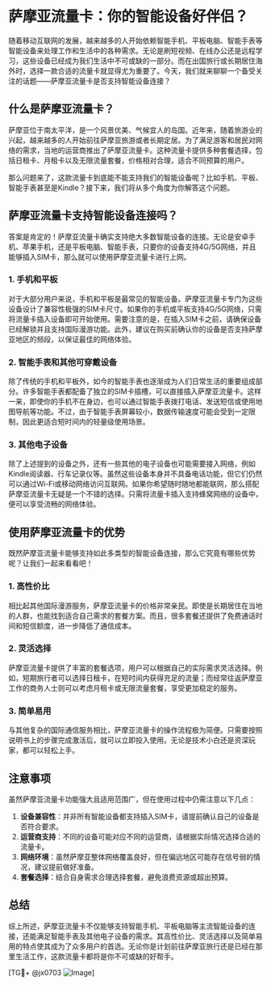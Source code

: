 # 萨摩亚流量卡：你的智能设备好伴侣？

随着移动互联网的发展，越来越多的人开始依赖智能手机、平板电脑、智能手表等智能设备来处理工作和生活中的各种需求。无论是刷短视频、在线办公还是远程学习，这些设备已经成为我们生活中不可或缺的一部分。而在出国旅行或长期居住海外时，选择一款合适的流量卡就显得尤为重要了。今天，我们就来聊聊一个备受关注的话题——萨摩亚流量卡是否支持智能设备连接？

## 什么是萨摩亚流量卡？

萨摩亚位于南太平洋，是一个风景优美、气候宜人的岛国。近年来，随着旅游业的兴起，越来越多的人开始前往萨摩亚旅游或者长期定居。为了满足游客和居民对网络的需求，当地的运营商推出了萨摩亚流量卡。这种流量卡提供多种套餐选择，包括日租卡、月租卡以及无限流量套餐，价格相对合理，适合不同预算的用户。

那么问题来了，这款流量卡到底能不能支持我们的智能设备呢？比如手机、平板、智能手表甚至是Kindle？接下来，我们将从多个角度为你解答这个问题。

## 萨摩亚流量卡支持智能设备连接吗？

答案是肯定的！萨摩亚流量卡确实支持绝大多数智能设备的连接。无论是安卓手机、苹果手机，还是平板电脑、智能手表，只要你的设备支持4G/5G网络，并且能够插入SIM卡，那么就可以使用萨摩亚流量卡进行上网。

### 1. 手机和平板

对于大部分用户来说，手机和平板是最常见的智能设备。萨摩亚流量卡专门为这些设备设计了兼容性极强的SIM卡尺寸。如果你的手机或平板支持4G/5G网络，只需将流量卡插入设备即可开始使用。需要注意的是，在插入SIM卡之前，请确保设备已经解锁并且支持国际漫游功能。此外，建议在购买前确认你的设备是否支持萨摩亚地区的频段，以保证最佳的网络体验。

### 2. 智能手表和其他可穿戴设备

除了传统的手机和平板外，如今的智能手表也逐渐成为人们日常生活的重要组成部分。许多智能手表都配备了独立的SIM卡插槽，可以直接插入萨摩亚流量卡。这样一来，即使你的手机不在身边，也可以通过智能手表拨打电话、发送短信或使用地图导航等功能。不过，由于智能手表屏幕较小，数据传输速度可能会受到一定限制，因此更适合短时间内的轻量级使用场景。

### 3. 其他电子设备

除了上述提到的设备之外，还有一些其他的电子设备也可能需要接入网络，例如Kindle阅读器、行车记录仪等。虽然这些设备本身并不具备电话功能，但它们仍然可以通过Wi-Fi或移动网络访问互联网。如果你希望随时随地都能联网，那么搭配萨摩亚流量卡无疑是一个不错的选择。只需将流量卡插入支持蜂窝网络的设备中，便可以享受流畅的网络体验。

## 使用萨摩亚流量卡的优势

既然萨摩亚流量卡能够支持如此多类型的智能设备连接，那么它究竟有哪些优势呢？让我们一起来看看吧！

### 1. 高性价比

相比起其他国际漫游服务，萨摩亚流量卡的价格非常亲民。即使是长期居住在当地的人群，也能找到适合自己需求的套餐方案。而且，很多套餐还提供了免费通话时间和短信额度，进一步降低了通信成本。

### 2. 灵活选择

萨摩亚流量卡提供了丰富的套餐选项，用户可以根据自己的实际需求灵活选择。例如，短期旅行者可以选择日租卡，在短时间内获得充足的流量；而经常往返萨摩亚工作的商务人士则可以考虑月租卡或无限流量套餐，享受更加稳定的服务。

### 3. 简单易用

与其他复杂的国际通信服务相比，萨摩亚流量卡的操作流程极为简便。只需要按照说明书上的步骤完成激活后，就可以立即投入使用。无论是技术小白还是资深玩家，都可以轻松上手。

## 注意事项

虽然萨摩亚流量卡功能强大且适用范围广，但在使用过程中仍需注意以下几点：

1. **设备兼容性**：并非所有智能设备都支持插入SIM卡，请提前确认自己的设备是否符合要求。
2. **运营商支持**：不同的设备可能对应不同的运营商，请根据实际情况选择合适的流量卡。
3. **网络环境**：虽然萨摩亚整体网络覆盖良好，但在偏远地区可能存在信号弱的情况，建议提前做好准备。
4. **套餐选择**：结合自身需求合理选择套餐，避免浪费资源或超出预算。

## 总结

综上所述，萨摩亚流量卡不仅能够支持智能手机、平板电脑等主流智能设备的连接，还能满足智能手表及其他电子设备的需求。其高性价比、灵活选择以及简单易用的特点使其成为了众多用户的首选。无论你是计划前往萨摩亚旅行还是已经在那里生活工作，这款流量卡都将是你不可或缺的好帮手。

[TG💪+ @jx0703 ![Image](https://github.com/user-attachments/assets/dbca1d08-cadb-493c-b0ec-ad6f7a83f270)]